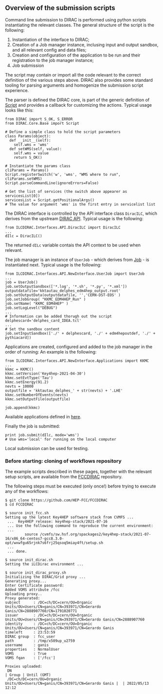 ## Overview of the submission scripts

Command line submission to DIRAC is performed using python scripts instantiating the relevant classes.
The general structure of the script is the following:
1. Instantiation of the interface to DIRAC;
1. Creation of a Job manager instance, inclusing input and output sandbox, and all relevant config and data files; 
3. Creation and configuration of the application to be run and their registration to the job manager instance;
1. Job submission

The script may contain or import all the code relevant to the correct definition of the various steps above.
DIRAC also provides some standard tooling for parsing arguments and homogenize the submission script experience. 

The parser is defined the DIRAC core, is part of the generic definition of [Script][script] and provides a callback for
customizing the actions. Typical usage looks like this:
```
from DIRAC import S_OK, S_ERROR
from DIRAC.Core.Base import Script

# Define a simple class to hold the script parameters
class Params(object):
  def __init__(self):
    self.wms = 'wms'
  def setWMS(self, value):
    self.wms = value
    return S_OK()

# Instantiate the params class
cliParams = Params()
Script.registerSwitch('w', 'wms', "WMS where to run", cliParams.setWMS)
Script.parseCommandLine(ignoreErrors=False)

# Get the list of services (the switch above appearer as servicesList[0])
servicesList = Script.getPositionalArgs()
# The value for argument 'wms' is the first entry in servicelist list

```

[script]: https://dirac.readthedocs.io/en/latest/CodeDocumentation/Core/Base/Script.html

The DIRAC interface is controlled by the API interface class `DiracILC`, which derives from the upstream [DIRAC API][diracapi].
Typical usage is the following:
```
from ILCDIRAC.Interfaces.API.DiracILC import DiracILC
...
dIlc = DiracILC()
```
The returned `dILc` variable contais the API context to be used when relevant.

[diracapi]: https://raw.githubusercontent.com/DIRACGrid/DIRAC/integration/src/DIRAC/Interfaces/API/Dirac.py

The job manager is an instance of `UserJob` - which derives from [Job][job] - is instantiated next.
Typical usage is the following:
```
from ILCDIRAC.Interfaces.API.NewInterface.UserJob import UserJob
...
job = UserJob()
job.setOutputSandbox(['*.log', '*.sh', '*.py', '*.xml'])
outputdatafile='kktautau_delphes_edm4hep_output.root'
job.setOutputData(outputdatafile, '','CERN-DST-EOS' )
job.setJobGroup( "KKMC_EDM4HEP_Run" )
job.setName( "KKMC_EDM4HEP" )
job.setLogLevel("DEBUG")
...
# Information can be added thorugh out the script 
delphescard='delphes_card_IDEA.tcl'
...
# Set the sandbox content
job.setInputSandbox(['./' + delphescard, './' + edm4hepoutdef, './' + pythiacard])
```

[job]: https://dirac.readthedocs.io/en/latest/UserGuide/GettingStarted/UserJobs/

Applications are created, configured and added to the job manager in the order of running:
An example is the following:
```
from ILCDIRAC.Interfaces.API.NewInterface.Applications import KKMC
...
kkmc = KKMC()
kkmc.setVersion('Key4hep-2021-04-30')
kkmc.setEvtType('Tau')
kkmc.setEnergy(91.2)
nevts = 10000
outputfile = 'kktautau_delphes_' + str(nevts) + '.LHE'
kkmc.setNumberOfEvents(nevts)
kkmc.setOutputFile(outputfile)

job.append(kkmc)
```

Available applications defined in [here][diracapp].

[diracapp]: https://gitlab.cern.ch/CLICdp/iLCDirac/ILCDIRAC/-/tree/Rel-v31r0/Interfaces/API/NewInterface

Finally the job is submitted:
```
print job.submit(dIlc, mode='wms')
# Use wms='local' for running on the local computer
```

Local submission can be used for testing.

### Before starting: cloning of workflows repository

The example scripts described in these pages, together with the relevant setup scripts, are available from the
[FCCDIRAC][fccdirac] repository.

The following steps must be executed (only once!) before trying to execute any of the workflows:
```
$ git clone https://github.com/HEP-FCC/FCCDIRAC
$ cd FCCDIRAC

$ source init_fcc.sh
Setting up the latest Key4HEP software stack from CVMFS ...
 ...  Key4HEP release: key4hep-stack/2021-07-16
 ... Use the following command to reproduce the current environment:
 ...
         source /cvmfs/sw.hsf.org/spackages2/key4hep-stack/2021-07-16/x86_64-centos7-gcc8.3.0-opt/wxwfgu65rjnk7s6frj25qsoq5miay4ft/setup.sh
 ...
 ... done.

$ source init_dirac.sh
Setting the iLCDirac environment ...

$ source init_dirac_proxy.sh
Initializing the DIRAC/Grid proxy ...
Generating proxy...
Enter Certificate password:
Added VOMS attribute /fcc
Uploading proxy..
Proxy generated:
subject      : /DC=ch/DC=cern/OU=Organic Units/OU=Users/CN=ganis/CN=393971/CN=Gerardo Ganis/CN=2888907760/CN=1791020771
issuer       : /DC=ch/DC=cern/OU=Organic Units/OU=Users/CN=ganis/CN=393971/CN=Gerardo Ganis/CN=2888907760
identity     : /DC=ch/DC=cern/OU=Organic Units/OU=Users/CN=ganis/CN=393971/CN=Gerardo Ganis
timeleft     : 23:53:59
DIRAC group  : fcc_user
path         : /tmp/x509up_u2759
username     : ganis
properties   : NormalUser
VOMS         : True
VOMS fqan    : ['/fcc']

Proxies uploaded:
 DN                                                                           | Group | Until (GMT)
 /DC=ch/DC=cern/OU=Organic Units/OU=Users/CN=ganis/CN=393971/CN=Gerardo Ganis |  | 2022/05/13 12:12
```

[fccdirac]: https://github.com/HEP-FCC/FCCDIRAC
